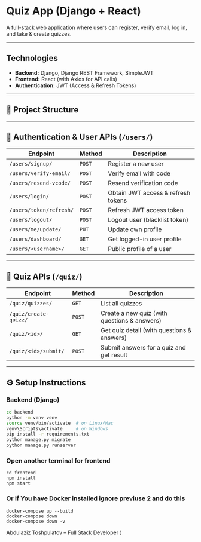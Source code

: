 # Quiz App (Django + React)

A full-stack web application where users can register, verify email, log in, and take & create quizzes.

---

##  Technologies
- **Backend:** Django, Django REST Framework, SimpleJWT
- **Frontend:** React (with Axios for API calls)
- **Authentication:** JWT (Access & Refresh Tokens)

---

## 📂 Project Structure

---

## 🔑 Authentication & User APIs (`/users/`)
| Endpoint | Method | Description |
|----------|--------|-------------|
| `/users/signup/` | `POST` | Register a new user |
| `/users/verify-email/` | `POST` | Verify email with code |
| `/users/resend-vcode/` | `POST` | Resend verification code |
| `/users/login/` | `POST` | Obtain JWT access & refresh tokens |
| `/users/token/refresh/` | `POST` | Refresh JWT access token |
| `/users/logout/` | `POST` | Logout user (blacklist token) |
| `/users/me/update/` | `PUT` | Update own profile |
| `/users/dashboard/` | `GET` | Get logged-in user profile |
| `/users/<username>/` | `GET` | Public profile of a user |

---

## 📝 Quiz APIs (`/quiz/`)
| Endpoint | Method | Description |
|----------|--------|-------------|
| `/quiz/quizzes/` | `GET` | List all quizzes |
| `/quiz/create-quizz/` | `POST` | Create a new quiz (with questions & answers) |
| `/quiz/<id>/` | `GET` | Get quiz detail (with questions & answers) |
| `/quiz/<id>/submit/` | `POST` | Submit answers for a quiz and get result |

---

## ⚙️ Setup Instructions
### Backend (Django)
```bash
cd backend
python -m venv venv
source venv/bin/activate  # on Linux/Mac
venv\Scripts\activate     # on Windows
pip install -r requirements.txt
python manage.py migrate
python manage.py runserver
```
### Open another terminal for frontend
```
cd frontend
npm install
npm start
```
### Or if You have Docker installed ignore previuse 2 and do this
```
docker-compose up --build
docker-compose down
docker-compose down -v
```

Abdulaziz Toshpulatov – Full Stack Developer )

